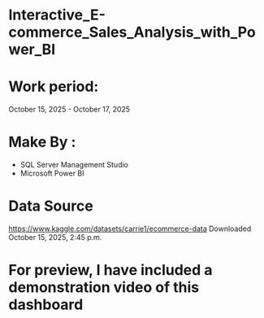 # Interactive_E-commerce_Sales_Analysis_with_Power_BI
<!-- # device: Android Pixel 8 Pro --> <!--for android app-->
# Work period: 
October 15, 2025 - October 17, 2025

# Make By :
- SQL Server Management Studio
- Microsoft Power BI

# Data Source
https://www.kaggle.com/datasets/carrie1/ecommerce-data 
Downloaded October 15, 2025, 2:45 p.m.

# For preview, I have included a demonstration video of this dashboard
